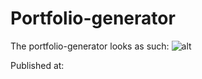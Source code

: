 # Portfolio-generator

The portfolio-generator looks as such:
![alt](https://github.com/jdeschat/challenge-module-2/blob/main/assets/img/portfolio.jpg)

Published at: